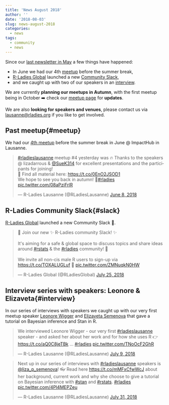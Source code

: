 ```yaml
---
title: 'News August 2018'
author: ''
date: '2018-08-03'
slug: news-august-2018
categories:
  - news
tags:
  - community
  - news
---
```


Since our [last newsletter in May](https://rladieslausanne.github.io/post/2018/05/10/news-may-2018/) a few things have happened: 

- In June we had our 4th [meetup](#meetup) before the summer break,
- [R-Ladies Global](https://rladies.org/) launched a new [Community Slack](#slack),
- and we caught up with two of our speakers in an [interview](#interview).

We are currently **planning our meetups in Autumn**, with the first meetup being in October :arrow_right: check our [meetup page](https://www.meetup.com/rladies-lausanne/) for **updates**. 

We are also **looking for speakers and venues**, please contact us via [lausanne@rladies.org](mailto:lausanne@rladies.org) if you like to get involved. 

## Past meetup{#meetup}

We had our [4th meetup](https://www.meetup.com/rladies-lausanne/events/250462129/) before the summer break in June @ ImpactHub in Lausanne. 

<blockquote class="twitter-tweet" data-lang="en"><p lang="en" dir="ltr"><a href="https://twitter.com/hashtag/rladieslausanne?src=hash&amp;ref_src=twsrc%5Etfw">#rladieslausanne</a> meetup #4 yesterday was 🔥 Thanks to the speakers @ lizadarrous &amp; <a href="https://twitter.com/SueK314?ref_src=twsrc%5Etfw">@SueK314</a> for excellent presentations and the participants for joining! <br>📑 Find all material here: <a href="https://t.co/0EnO2JSOD1">https://t.co/0EnO2JSOD1</a><br>We hope to see you back in autumn! 👋<a href="https://twitter.com/hashtag/rladies?src=hash&amp;ref_src=twsrc%5Etfw">#rladies</a> <a href="https://t.co/08aPziFrlR">pic.twitter.com/08aPziFrlR</a></p>&mdash; R-Ladies Lausanne (@RLadiesLausanne) <a href="https://twitter.com/RLadiesLausanne/status/1005098552626958337?ref_src=twsrc%5Etfw">June 8, 2018</a></blockquote>
<script async src="https://platform.twitter.com/widgets.js" charset="utf-8"></script>


## R-Ladies Community Slack{#slack}

[R-Ladies Global](https://rladies.org/) launched a new Community Slack :tada:.

<blockquote class="twitter-tweet" data-lang="en"><p lang="en" dir="ltr">📢 Join our new ✨ R-Ladies community Slack! ✨<br><br>It&#39;s aiming for a safe &amp; global space to discuss topics and share ideas around <a href="https://twitter.com/hashtag/rstats?src=hash&amp;ref_src=twsrc%5Etfw">#rstats</a> &amp; the <a href="https://twitter.com/hashtag/rladies?src=hash&amp;ref_src=twsrc%5Etfw">#rladies</a> community! 💜<br><br>We invite all non-cis male R users to sign-up via <a href="https://t.co/TOXALUGLuf">https://t.co/TOXALUGLuf</a> 🚀 <a href="https://t.co/ZMNuqkN0HW">pic.twitter.com/ZMNuqkN0HW</a></p>&mdash; R-Ladies Global (@RLadiesGlobal) <a href="https://twitter.com/RLadiesGlobal/status/1022031250759053314?ref_src=twsrc%5Etfw">July 25, 2018</a></blockquote>
<script async src="https://platform.twitter.com/widgets.js" charset="utf-8"></script>


## Interview series with speakers: Leonore & Elizaveta{#interview}

In our series of interviews with speakers we caught up with our very first meetup speaker [Leonore Wigger](https://rladieslausanne.github.io/post/2018/07/07/presenter-1-leonore-wigger/) and [Elizaveta Semenova](https://rladieslausanne.github.io/post/2018/07/31/interview-elizaveta-semenova/) that gave a tutorial on Bayesian inference and Stan in R. 

<blockquote class="twitter-tweet" data-lang="en"><p lang="en" dir="ltr">We interviewed Leonore Wigger - our very first <a href="https://twitter.com/hashtag/rladieslausanne?src=hash&amp;ref_src=twsrc%5Etfw">#rladieslausanne</a> speaker - and asked her about her work and for how she uses R 👉 <a href="https://t.co/aQ0C8jeTBk">https://t.co/aQ0C8jeTBk</a> … <a href="https://twitter.com/hashtag/rladies?src=hash&amp;ref_src=twsrc%5Etfw">#rladies</a> <a href="https://t.co/TNoOcF2GhR">pic.twitter.com/TNoOcF2GhR</a></p>&mdash; R-Ladies Lausanne (@RLadiesLausanne) <a href="https://twitter.com/RLadiesLausanne/status/1016273137284145154?ref_src=twsrc%5Etfw">July 9, 2018</a></blockquote>
<script async src="https://platform.twitter.com/widgets.js" charset="utf-8"></script>

<blockquote class="twitter-tweet" data-lang="en"><p lang="en" dir="ltr">Next up in our series of interviews with <a href="https://twitter.com/hashtag/rladieslausanne?src=hash&amp;ref_src=twsrc%5Etfw">#rladieslausanne</a> speakers is <a href="https://twitter.com/liza_p_semenova?ref_src=twsrc%5Etfw">@liza_p_semenova</a>! 👓 Read here <a href="https://t.co/mMFxCfwWcJ">https://t.co/mMFxCfwWcJ</a> about her background, current work and why she choose to give a tutorial on Bayesian inference with <a href="https://twitter.com/hashtag/stan?src=hash&amp;ref_src=twsrc%5Etfw">#stan</a> and <a href="https://twitter.com/hashtag/rstats?src=hash&amp;ref_src=twsrc%5Etfw">#rstats</a>. <a href="https://twitter.com/hashtag/rladies?src=hash&amp;ref_src=twsrc%5Etfw">#rladies</a> <a href="https://t.co/4Pl4MEPZeu">pic.twitter.com/4Pl4MEPZeu</a></p>&mdash; R-Ladies Lausanne (@RLadiesLausanne) <a href="https://twitter.com/RLadiesLausanne/status/1024340158550892544?ref_src=twsrc%5Etfw">July 31, 2018</a></blockquote>
<script async src="https://platform.twitter.com/widgets.js" charset="utf-8"></script>
